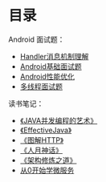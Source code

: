 目录
====

Android 面试题：

- [Handler消息机制理解](https://github.com/double0291/WIKI/blob/master/android面试题/Handler消息机制理解.md)
- [Android基础面试题](https://github.com/double0291/WIKI/blob/master/android面试题/Android基础面试题.md)
- [Android性能优化](https://github.com/double0291/WIKI/blob/master/android面试题/Android性能优化.md)
- [多线程面试题](https://github.com/double0291/WIKI/blob/master/android面试题/多线程面试题.md)

读书笔记：

- [《JAVA并发编程的艺术》](https://github.com/double0291/WIKI/blob/master/books/《JAVA并发编程的艺术》.md)
- [《EffectiveJava》](https://github.com/double0291/WIKI/blob/master/books/《EffectiveJava》.md)
- [《图解HTTP》](https://github.com/double0291/WIKI/blob/master/books/《图解HTTP》.md)
- [《人月神话》](https://github.com/double0291/WIKI/blob/master/books/《人月神话》.md)
- [《架构修炼之道》](https://github.com/double0291/WIKI/blob/master/服务端/《架构修炼之道》.md)
- [从0开始学微服务](https://github.com/double0291/WIKI/blob/master/服务端/从0开始学微服务.md)
